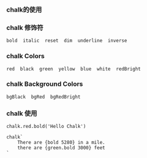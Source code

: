 ### chalk的使用

### chalk 修饰符
```
bold  italic  reset  dim  underline  inverse
```

### chalk Colors
```
red  black  green  yellow  blue  white  redBright
```

### chalk Background Colors
```
bgBlack  bgRed  bgRedBright
```

### chalk 使用
```
chalk.red.bold('Hello Chalk')

chalk`
    There are {bold 5280} in a mile.
    there are {green.bold 3000} feet
`
```